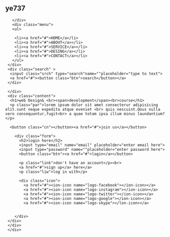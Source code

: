 <html lang="en">
<head>
    <title>webpage Design</title>
    <link rel="stylesheet" href="style.css">




</head>
<body> 
     <div class="main">
     <div class="navbar">
       <div class="icon">
         <h2 class="logo">ye737</h2>

       </div>
       <div class="menu">
       <ul>

        <li><a href="#">HOME</a</li>
        <li><a href="#">ABOUT</a></li>
        <li><a href="#">SERVICE</a></li>
        <li><a href="#">DESING</a></li>
        <li><a href="#">CONTACT</a></li>
       </ul>
     </div> 
     <div class="search" >
      <input class="srch" type="search"name=""placeholder="type to text">
      <a href="#"><button class="btn">search</button></a>
     </div>

     </div>
     <div class="content">
      <h1>web Design& <br><span>development</span><br>course</h1>
      <p class="par">lorem ipsum dolor sit amet consecterur adipisicing elit.sunt neque expedita atque eveniet <br> quis nescuint.Qous nulla vero consequuntur,fugit<br> a quae totam ipsa illum minus laundantium?</p>
      
      <button class="cn"></button><a href="#">join us</a></button>

        <div class="form">
          <h2>login here</h2>
          <input type="email" name="email" placeholder="enter email here">
          <input type="password" name=""placeholder="enter password here">
          <button class="btn"><a href="#">login</a></button> 

          <p class="link">don't have an account</p><br>
          <a href="#">sign up</a> here</a>
          <p class="liw">log in with</p>

          <div class="icon">
            <a href="#"><ion-icon name="logo-facebook"></ion-icon></a>
            <a href="#"><ion-icon name="logo-instagram"></ion-icon></a>
            <a href="#"><ion-icon name="logo-twitter"></ion-icon></a>
            <a href="#"><ion-icon name="logo-google"></ion-icon></a>
            <a href="#"><ion-icon name="logo-skype"></lon-icon></a>


        </div>
     </div>
     </div>
     </div>
<script src="https://unpkg.com/ionicons@5.4.0/dist/ionicons.js"></script>


</head>
</html>
